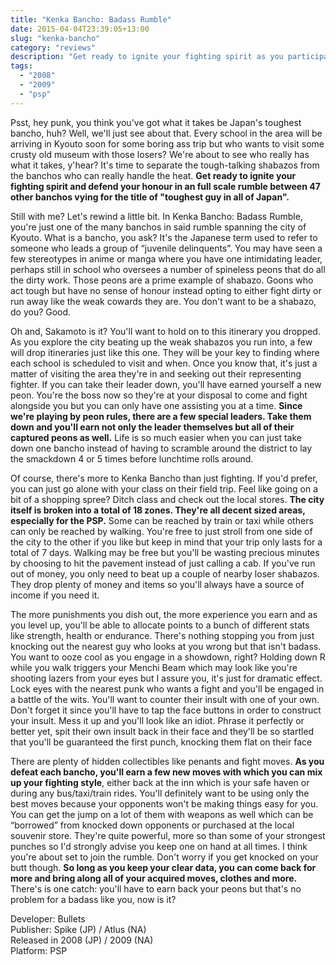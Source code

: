 ```yaml
---
title: "Kenka Bancho: Badass Rumble"
date: 2015-04-04T23:39:05+13:00
slug: "kenka-bancho"
category: "reviews"
description: "Get ready to ignite your fighting spirit as you participate in a full scale rumble to see who will win the title of toughest guy in all of Japan."
tags:
  - "2008"
  - "2009"
  - "psp"
---
```


Psst, hey punk, you think you've got what it takes be Japan's toughest bancho, huh? Well, we'll just see about that. Every school in the area will be arriving in Kyouto soon for some boring ass trip but who wants to visit some crusty old museum with those losers? We're about to see who really has what it takes, y'hear? It's time to separate the tough-talking shabazos from the banchos who can really handle the heat. **Get ready to ignite your fighting spirit and defend your honour in an full scale rumble between 47 other banchos vying for the title of "toughest guy in all of Japan".**

Still with me? Let's rewind a little bit. In Kenka Bancho: Badass Rumble, you're just one of the many banchos in said rumble spanning the city of Kyouto. What is a bancho, you ask? It's the Japanese term used to refer to someone who leads a group of “juvenile delinquents”. You may have seen a few stereotypes in anime or manga where you have one intimidating leader, perhaps still in school who oversees a number of spineless peons that do all the dirty work. Those peons are a prime example of shabazo. Goons who act tough but have no sense of honour instead opting to either fight dirty or run away like the weak cowards they are. You don't want to be a shabazo, do you? Good.

Oh and, Sakamoto is it? You'll want to hold on to this itinerary you dropped. As you explore the city beating up the weak shabazos you run into, a few will drop itineraries just like this one. They will be your key to finding where each school is scheduled to visit and when. Once you know that, it's just a matter of visiting the area they're in and seeking out their representing fighter. If you can take their leader down, you'll have earned yourself a new peon. You're the boss now so they're at your disposal to come and fight alongside you but you can only have one assisting you at a time. **Since we're playing by peon rules, there are a few special leaders. Take them down and you'll earn not only the leader themselves but all of their captured peons as well.** Life is so much easier when you can just take down one bancho instead of having to scramble around the district to lay the smackdown 4 or 5 times before lunchtime rolls around.

Of course, there's more to Kenka Bancho than just fighting. If you'd prefer, you can just go alone with your class on their field trip. Feel like going on a bit of a shopping spree? Ditch class and check out the local stores. **The city itself is broken into a total of 18 zones. They're all decent sized areas, especially for the PSP.** Some can be reached by train or taxi while others can only be reached by walking. You're free to just stroll from one side of the city to the other if you like but keep in mind that your trip only lasts for a total of 7 days. Walking may be free but you'll be wasting precious minutes by choosing to hit the pavement instead of just calling a cab. If you've run out of money, you only need to beat up a couple of nearby loser shabazos. They drop plenty of money and items so you'll always have a source of income if you need it.

The more punishments you dish out, the more experience you earn and as you level up, you'll be able to allocate points to a bunch of different stats like strength, health or endurance. There's nothing stopping you from just knocking out the nearest guy who looks at you wrong but that isn't badass. You want to ooze cool as you engage in a showdown, right? Holding down R while you walk triggers your Menchi Beam which may look like you're shooting lazers from your eyes but I assure you, it's just for dramatic effect. Lock eyes with the nearest punk who wants a fight and you'll be engaged in a battle of the wits. You'll want to counter their insult with one of your own. Don't forget it since you'll have to tap the face buttons in order to construct your insult. Mess it up and you'll look like an idiot. Phrase it perfectly or better yet, spit their own insult back in their face and they'll be so startled that you'll be guaranteed the first punch, knocking them flat on their face

There are plenty of hidden collectibles like penants and fight moves. **As you defeat each bancho, you'll earn a few new moves with which you can mix up your fighting style**, either back at the inn which is your safe haven or during any bus/taxi/train rides. You'll definitely want to be using only the best moves because your opponents won't be making things easy for you. You can get the jump on a lot of them with weapons as well which can be “borrowed” from knocked down opponents or purchased at the local souvenir store. They're quite powerful, more so than some of your strongest punches so I'd strongly advise you keep one on hand at all times. I think you're about set to join the rumble. Don't worry if you get knocked on your butt though. **So long as you keep your clear data, you can come back for more and bring along all of your acquired moves, clothes and more.** There's is one catch: you'll have to earn back your peons but that's no problem for a badass like you, now is it?

Developer: Bullets \
Publisher: Spike (JP) / Atlus (NA) \
Released in 2008 (JP) / 2009 (NA) \
Platform: PSP
